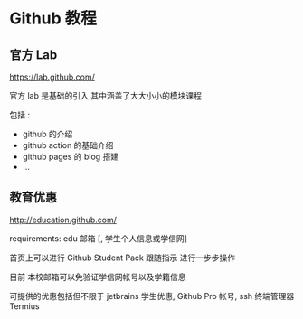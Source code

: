 # Github 教程

## 官方 Lab

https://lab.github.com/

官方 lab 是基础的引入 其中涵盖了大大小小的模块课程

包括 :
- github 的介绍
- github action 的基础介绍
- github pages 的 blog 搭建 
- ...

## 教育优惠

http://education.github.com/

requirements: edu 邮箱 [, 学生个人信息或学信网]

首页上可以进行 Github Student Pack 跟随指示 进行一步步操作

目前 本校邮箱可以免验证学信网帐号以及学籍信息

可提供的优惠包括但不限于 jetbrains 学生优惠, Github Pro 帐号, ssh 终端管理器 Termius


